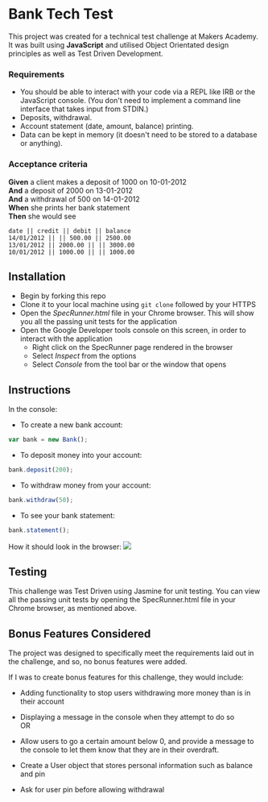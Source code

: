 # Bank Tech Test

This project was created for a technical test challenge at Makers Academy. It was built using **JavaScript** and utilised Object Orientated design principles as well as Test Driven Development.

### Requirements

* You should be able to interact with your code via a REPL like IRB or the JavaScript console.  (You don't need to implement a command line interface that takes input from STDIN.)
* Deposits, withdrawal.
* Account statement (date, amount, balance) printing.
* Data can be kept in memory (it doesn't need to be stored to a database or anything).

### Acceptance criteria

**Given** a client makes a deposit of 1000 on 10-01-2012  
**And** a deposit of 2000 on 13-01-2012  
**And** a withdrawal of 500 on 14-01-2012  
**When** she prints her bank statement  
**Then** she would see

```
date || credit || debit || balance
14/01/2012 || || 500.00 || 2500.00
13/01/2012 || 2000.00 || || 3000.00
10/01/2012 || 1000.00 || || 1000.00
```

## Installation

* Begin by forking this repo
* Clone it to your local machine using `git clone` followed by your HTTPS
* Open the *SpecRunner.html* file in your Chrome browser. This will show you all the passing unit tests for the application
* Open the Google Developer tools console on this screen, in order to interact with the application
  * Right click on the SpecRunner page rendered in the browser
  * Select *Inspect* from the options
  * Select *Console* from the tool bar or the window that opens

## Instructions

In the console:
* To create a new bank account:
``` JavaScript
var bank = new Bank();
```

* To deposit money into your account:
``` JavaScript
bank.deposit(200);
```

* To withdraw money from your account:
```JavaScript
bank.withdraw(50);
```

* To see your bank statement:
```JavaScript
bank.statement();
```

How it should look in the browser:
![](https://i.imgur.com/6Mus4Zu.png)

## Testing
This challenge was Test Driven using Jasmine for unit testing. You can view all the passing unit tests by opening the SpecRunner.html file in your Chrome browser, as mentioned above.

## Bonus Features Considered
The project was designed to specifically meet the requirements laid out in the challenge, and so, no bonus features were added.

If I was to create bonus features for this challenge, they would include:
* Adding functionality to stop users withdrawing more money than is in their account
* Displaying a message in the console when they attempt to do so  
OR  
* Allow users to go a certain amount below 0, and provide a message to the console to let them know that they are in their overdraft.

* Create a User object that stores personal information such as balance and pin
* Ask for user pin before allowing withdrawal
